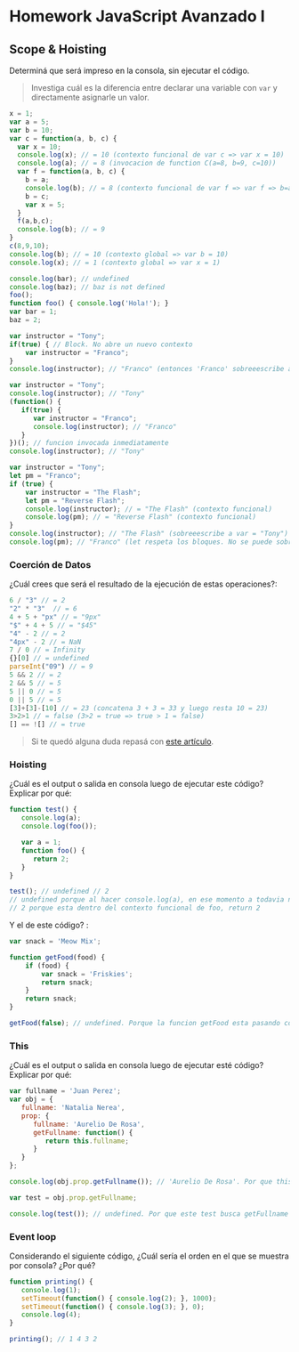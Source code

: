 
# Homework JavaScript Avanzado I

## Scope & Hoisting

Determiná que será impreso en la consola, sin ejecutar el código.

> Investiga cuál es la diferencia entre declarar una variable con `var` y directamente asignarle un valor.

```javascript
x = 1; 
var a = 5; 
var b = 10; 
var c = function(a, b, c) {
  var x = 10;
  console.log(x); // = 10 (contexto funcional de var c => var x = 10)
  console.log(a); // = 8 (invocacion de function C(a=8, b=9, c=10))
  var f = function(a, b, c) {
    b = a;
    console.log(b); // = 8 (contexto funcional de var f => var f => b=a)
    b = c;
    var x = 5;
  }
  f(a,b,c);
  console.log(b); // = 9
}
c(8,9,10);
console.log(b); // = 10 (contexto global => var b = 10)
console.log(x); // = 1 (contexto global => var x = 1)
```

```javascript
console.log(bar); // undefined
console.log(baz); // baz is not defined
foo();
function foo() { console.log('Hola!'); }
var bar = 1;
baz = 2;
```

```javascript
var instructor = "Tony";
if(true) { // Block. No abre un nuevo contexto
    var instructor = "Franco";
}
console.log(instructor); // "Franco" (entonces 'Franco' sobreeescribe a 'Tony')
```

```javascript
var instructor = "Tony";
console.log(instructor); // "Tony"
(function() {
   if(true) {
      var instructor = "Franco";
      console.log(instructor); // "Franco"
   }
})(); // funcion invocada inmediatamente
console.log(instructor); // "Tony"
```

```javascript
var instructor = "Tony";
let pm = "Franco";
if (true) {
    var instructor = "The Flash";
    let pm = "Reverse Flash";
    console.log(instructor); // = "The Flash" (contexto funcional)
    console.log(pm); // = "Reverse Flash" (contexto funcional)
}
console.log(instructor); // "The Flash" (sobreeescribe a var = "Tony")
console.log(pm); // "Franco" (let respeta los bloques. No se puede sobreescribir)
```
### Coerción de Datos

¿Cuál crees que será el resultado de la ejecución de estas operaciones?:

```javascript
6 / "3" // = 2
"2" * "3"  // = 6
4 + 5 + "px" // = "9px"
"$" + 4 + 5 // = "$45"
"4" - 2 // = 2
"4px" - 2 // = NaN
7 / 0 // = Infinity
{}[0] // = undefined
parseInt("09") // = 9
5 && 2 // = 2
2 && 5 // = 5
5 || 0 // = 5
0 || 5 // = 5
[3]+[3]-[10] // = 23 (concatena 3 + 3 = 33 y luego resta 10 = 23)
3>2>1 // = false (3>2 = true => true > 1 = false)
[] == ![] // = true
```

> Si te quedó alguna duda repasá con [este artículo](http://javascript.info/tutorial/object-conversion).


### Hoisting

¿Cuál es el output o salida en consola luego de ejecutar este código? Explicar por qué:

```javascript
function test() {
   console.log(a);
   console.log(foo());

   var a = 1;
   function foo() {
      return 2;
   }
}

test(); // undefined // 2
// undefined porque al hacer console.log(a), en ese momento a todavia no esta definido
// 2 porque esta dentro del contexto funcional de foo, return 2
```      

Y el de este código? :

```javascript
var snack = 'Meow Mix';

function getFood(food) {
    if (food) {
        var snack = 'Friskies';
        return snack;
    }
    return snack;
}

getFood(false); // undefined. Porque la funcion getFood esta pasando como argumwnto false.
```


### This

¿Cuál es el output o salida en consola luego de ejecutar esté código? Explicar por qué:

```javascript
var fullname = 'Juan Perez';
var obj = {
   fullname: 'Natalia Nerea',
   prop: {
      fullname: 'Aurelio De Rosa',
      getFullname: function() {
         return this.fullname;
      }
   }
};

console.log(obj.prop.getFullname()); // 'Aurelio De Rosa'. Por que this hace referencia a obj.prop

var test = obj.prop.getFullname;

console.log(test()); // undefined. Por que este test busca getFullname en el contexto Global y no esta definido
```

### Event loop

Considerando el siguiente código, ¿Cuál sería el orden en el que se muestra por consola? ¿Por qué?

```javascript
function printing() {
   console.log(1);
   setTimeout(function() { console.log(2); }, 1000);
   setTimeout(function() { console.log(3); }, 0);
   console.log(4);
}

printing(); // 1 4 3 2
```
